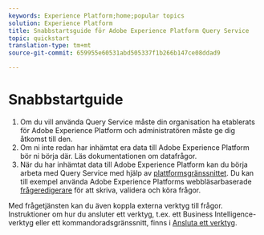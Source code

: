```yaml
---
keywords: Experience Platform;home;popular topics
solution: Experience Platform
title: Snabbstartsguide för Adobe Experience Platform Query Service
topic: quickstart
translation-type: tm+mt
source-git-commit: 659955e60531abd505337f1b266b147ce08ddad9

---
```



# Snabbstartguide

1. Om du vill använda Query Service måste din organisation ha etablerats för Adobe Experience Platform och administratören måste ge dig åtkomst till den.
2. Om ni inte redan har inhämtat era data till Adobe Experience Platform bör ni börja där. Läs dokumentationen om datafrågor.
3. När du har inhämtat data till Adobe Experience Platform kan du börja arbeta med Query Service med hjälp av [plattformsgränssnittet](ui/overview.md). Du kan till exempel använda Adobe Experience Platforms webbläsarbaserade [frågeredigerare](ui/user-guide.md) för att skriva, validera och köra frågor.


Med frågetjänsten kan du även koppla externa verktyg till frågor. Instruktioner om hur du ansluter ett verktyg, t.ex. ett Business Intelligence-verktyg eller ett kommandoradsgränssnitt, finns i [Ansluta ett verktyg](clients/overview.md).

